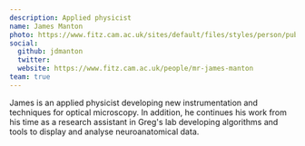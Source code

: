 ```yaml
---
description: Applied physicist
name: James Manton
photo: https://www.fitz.cam.ac.uk/sites/default/files/styles/person/public/2019-04/james_manton.png
social:
  github: jdmanton
  twitter:
  website: https://www.fitz.cam.ac.uk/people/mr-james-manton
team: true
---
```


James is an applied physicist developing new instrumentation and techniques for optical microscopy.
In addition, he continues his work from his time as a research assistant in Greg's lab developing algorithms and tools to display and analyse neuroanatomical data.
